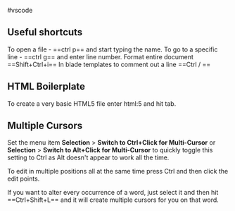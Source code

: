 #vscode
## Useful shortcuts
To open a file - ==ctrl p== and start typing the name.
To go to a specific line - ==ctrl g== and enter line number. 
Format entire document ==Shift+Ctrl+i==
In blade templates to comment out a line ==Ctrl / ==

## HTML Boilerplate
To create a very basic HTML5 file enter html:5 and hit tab.

## Multiple Cursors
Set the menu item **Selection** > **Switch to Ctrl+Click for Multi-Cursor** or **Selection** > **Switch to Alt+Click for Multi-Cursor** to quickly toggle this setting to Ctrl as Alt doesn't appear to work all the time.

To edit in multiple positions all at the same time press Ctrl and then click the edit points.

If you want to alter every occurrence of a word, just select it and then hit ==Ctrl+Shift+L== and it will create multiple cursors for you on that word.

